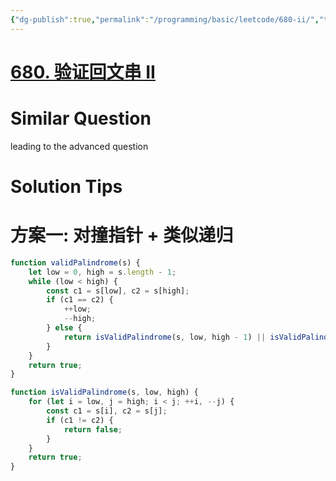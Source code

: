 ```yaml
---
{"dg-publish":true,"permalink":"/programming/basic/leetcode/680-ii/","tags":["leetcode/pointer/collision-pointer"]}
---
```



# [680. 验证回文串 II](https://leetcode.cn/problems/valid-palindrome-ii/)

# Similar Question

leading to the advanced question

# Solution Tips

# 方案一: 对撞指针 + 类似递归

```js
function validPalindrome(s) {
	let low = 0, high = s.length - 1;
	while (low < high) {
		const c1 = s[low], c2 = s[high];
		if (c1 == c2) {
			++low;
			--high;
		} else {
			return isValidPalindrome(s, low, high - 1) || isValidPalindrome(s, low + 1, high);
		}
	}
	return true;
}

function isValidPalindrome(s, low, high) {
	for (let i = low, j = high; i < j; ++i, --j) {
		const c1 = s[i], c2 = s[j];
		if (c1 != c2) {
			return false;
		}
	}
	return true;
}
```
